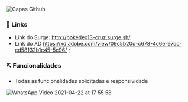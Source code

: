 
![Capas Github](https://user-images.githubusercontent.com/52434685/115599641-3874f700-a2b2-11eb-842f-263b22b00be2.png)

### 🔗 Links 
- Link do Surge: http://pokedex13-cruz.surge.sh/
- Link do XD  https://xd.adobe.com/view/09c5b20d-c678-4c6e-97dc-cd58132b1c45-5c96/ ;

### ⛏ Funcionalidades 
- Todas as funcionalidades solicitadas e responsividade


![WhatsApp Video 2021-04-22 at 17 55 58](https://user-images.githubusercontent.com/52434685/115784545-a4c82700-a394-11eb-8c6e-acde42e35f8c.gif)
